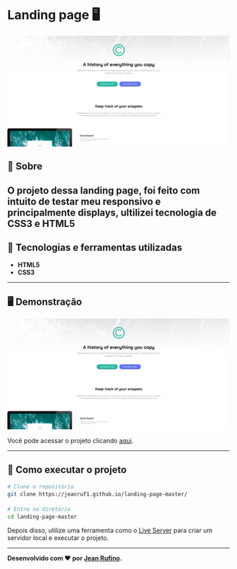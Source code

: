 # Landing page 🖥
<p align="center">
<img src="./images/print.png" alt="Landing page" title="Landing page">
</p>

## 📖 Sobre   
O projeto dessa landing page, foi feito com intuito de testar meu responsivo e principalmente displays, ultilizei tecnologia de CSS3 e HTML5
---

## 🚀 Tecnologias e ferramentas utilizadas
 - **HTML5**
 - **CSS3**

---

## 🖥️ Demonstração

<img src="./images/print.png" alt="Landing page" title="Landing page">

Você pode acessar o projeto clicando [aqui](https://jeanruf1.github.io/clipboard-landing-page-master/).

---

## 🔧 Como executar o projeto

```bash
# Clone o repositório
git clone https://jeanruf1.github.io/landing-page-master/

# Entre no diretório
cd landing-page-master
```
Depois disso, utilize uma ferramenta como o [Live Server](https://marketplace.visualstudio.com/items?itemName=ritwickdey.LiveServer) para criar um servidor local e executar o projeto.

----

**Desenvolvido com ❤️ por [Jean Rufino](https://github.com/jeanruf1/).**
